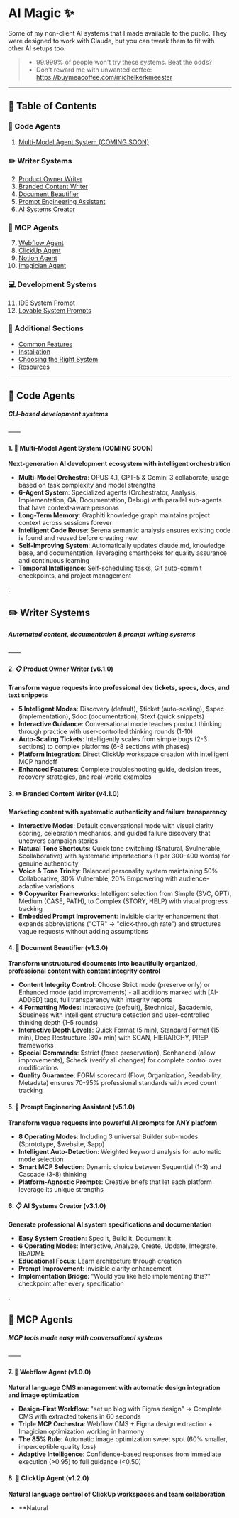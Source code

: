 # AI Magic ✨

Some of my non-client AI systems that I made available to the public. They were designed to work with Claude, but you can tweak them to fit with other AI setups too.

> - 99.999% of people won't try these systems. Beat the odds?
> - Don't reward me with unwanted coffee: https://buymeacoffee.com/michelkerkmeester

---

## 📑 Table of Contents

### 🤖 Code Agents
1. [Multi-Model Agent System (COMING SOON)](#1--multi-model-agent-system--coming-soon)

### ✏️ Writer Systems
2. [Product Owner Writer](#2--product-owner-writer)
3. [Branded Content Writer](#3--branded-content-writer)
4. [Document Beautifier](#4--document-beautifier)
5. [Prompt Engineering Assistant](#5--prompt-engineering-assistant)
6. [AI Systems Creator](#6--ai-systems-creator)

### 💬 MCP Agents
7. [Webflow Agent](#7--webflow-agent)
8. [ClickUp Agent](#8--clickup-agent)
9. [Notion Agent](#9--notion-agent)
10. [Imagician Agent](#10--imagician-agent)

### 💻 Development Systems
11. [IDE System Prompt](#11--ide-system-prompt)
12. [Lovable System Prompts](#12--lovable-system-prompts)

### 🔧 Additional Sections
- [Common Features](#-common-features)
- [Installation](#-installation)
- [Choosing the Right System](#-choosing-the-right-system)
- [Resources](#-resources)

---

## 🤖 Code Agents
##### CLI-based development systems
——

#### 1. 🌟 Multi-Model Agent System (COMING SOON)
**Next-generation AI development ecosystem with intelligent orchestration**
- **Multi-Model Orchestra**: OPUS 4.1, GPT-5 & Gemini 3 collaborate, usage based on task complexity and model strengths
- **6-Agent System**: Specialized agents (Orchestrator, Analysis, Implementation, QA, Documentation, Debug) with parallel sub-agents that have context-aware personas
- **Long-Term Memory**: Graphiti knowledge graph maintains project context across sessions forever
- **Intelligent Code Reuse**: Serena semantic analysis ensures existing code is found and reused before creating new
- **Self-Improving System**: Automatically updates claude.md, knowledge base, and documentation, leveraging smarthooks for quality assurance and continuous learning
- **Temporal Intelligence**: Self-scheduling tasks, Git auto-commit checkpoints, and project management

.

## ✏️ Writer Systems
##### Automated content, documentation & prompt writing systems
——

#### 2. 📋 Product Owner Writer (v6.1.0)
**Transform vague requests into professional dev tickets, specs, docs, and text snippets**
- **5 Intelligent Modes**: Discovery (default), $ticket (auto-scaling), $spec (implementation), $doc (documentation), $text (quick snippets)
- **Interactive Guidance**: Conversational mode teaches product thinking through practice with user-controlled thinking rounds (1-10)
- **Auto-Scaling Tickets**: Intelligently scales from simple bugs (2-3 sections) to complex platforms (6-8 sections with phases)
- **Platform Integration**: Direct ClickUp workspace creation with intelligent MCP handoff
- **Enhanced Features**: Complete troubleshooting guide, decision trees, recovery strategies, and real-world examples

#### 3. ✏️ Branded Content Writer (v4.1.0)
**Marketing content with systematic authenticity and failure transparency**
- **Interactive Modes**: Default conversational mode with visual clarity scoring, celebration mechanics, and guided failure discovery that uncovers campaign stories
- **Natural Tone Shortcuts**: Quick tone switching ($natural, $vulnerable, $collaborative) with systematic imperfections (1 per 300-400 words) for genuine authenticity
- **Voice & Tone Trinity**: Balanced personality system maintaining 50% Collaborative, 30% Vulnerable, 20% Empowering with audience-adaptive variations
- **9 Copywriter Frameworks**: Intelligent selection from Simple (SVC, QPT), Medium (CASE, PATH), to Complex (STORY, HELP) with visual progress tracking
- **Embedded Prompt Improvement**: Invisible clarity enhancement that expands abbreviations ("CTR" → "click-through rate") and structures vague requests without adding assumptions

#### 4. 📄 Document Beautifier (v1.3.0)
**Transform unstructured documents into beautifully organized, professional content with content integrity control**
- **Content Integrity Control**: Choose Strict mode (preserve only) or Enhanced mode (add improvements) - all additions marked with [AI-ADDED] tags, full transparency with integrity reports
- **4 Formatting Modes**: Interactive (default), $technical, $academic, $business with intelligent structure detection and user-controlled thinking depth (1-5 rounds)
- **Interactive Depth Levels**: Quick Format (5 min), Standard Format (15 min), Deep Restructure (30+ min) with SCAN, HIERARCHY, PREP frameworks
- **Special Commands**: $strict (force preservation), $enhanced (allow improvements), $check (verify all changes) for complete control over modifications
- **Quality Guarantee**: FORM scorecard (Flow, Organization, Readability, Metadata) ensures 70-95% professional standards with word count tracking

#### 5. 🎯 Prompt Engineering Assistant (v5.1.0) 
**Transform vague requests into powerful AI prompts for ANY platform**
- **8 Operating Modes**: Including 3 universal Builder sub-modes ($prototype, $website, $app)
- **Intelligent Auto-Detection**: Weighted keyword analysis for automatic mode selection
- **Smart MCP Selection**: Dynamic choice between Sequential (1-3) and Cascade (3-8) thinking
- **Platform-Agnostic Prompts**: Creative briefs that let each platform leverage its unique strengths

#### 6. 📋 AI Systems Creator (v3.1.0)
**Generate professional AI system specifications and documentation**
- **Easy System Creation**: Spec it, Build it, Document it
- **6 Operating Modes**: Interactive, Analyze, Create, Update, Integrate, README
- **Educational Focus**: Learn architecture through creation
- **Prompt Improvement**: Invisible clarity enhancement 
- **Implementation Bridge**: "Would you like help implementing this?" checkpoint after every specification

.

## 💬 MCP Agents
##### MCP tools made easy with conversational systems
——

#### 7. 🎨 Webflow Agent (v1.0.0)
**Natural language CMS management with automatic design integration and image optimization**
- **Design-First Workflow**: "set up blog with Figma design" → Complete CMS with extracted tokens in 60 seconds
- **Triple MCP Orchestra**: Webflow CMS + Figma design extraction + Imagician optimization working in harmony
- **The 85% Rule**: Automatic image optimization sweet spot (60% smaller, imperceptible quality loss)
- **Adaptive Intelligence**: Confidence-based responses from immediate execution (>0.95) to full guidance (<0.50)

#### 8. 🚀 ClickUp Agent (v1.2.0)
**Natural language control of ClickUp workspaces and team collaboration**
- **Natural